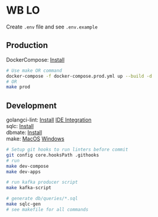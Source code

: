 # WB LO

Create `.env` file and see `.env.example`

## Production

DockerCompose: [Install](https://docs.docker.com/compose/install)

```bash
# Use make OR command
docker-compose -f docker-compose.prod.yml up --build -d
# OR
make prod
```

## Development

golangci-lint: [Install](https://golangci-lint.run/welcome/install/) [IDE Integration](https://golangci-lint.run/welcome/integrations/)\
sqlc: [Install](https://docs.sqlc.dev/en/latest/overview/install.html)\
dbmate: [Install](https://github.com/amacneil/dbmate)\
make: [MacOS](https://formulae.brew.sh/formula/make) [Windows](https://gnuwin32.sourceforge.net/packages/make.htm)

```bash
# Setup git hooks to run linters before commit
git config core.hooksPath .githooks
# run
make dev-compose
make dev-apps

# run kafka producer script
make kafka-script

# generate db/queries/*.sql
make sqlc-gen
# see makefile for all commands
```
